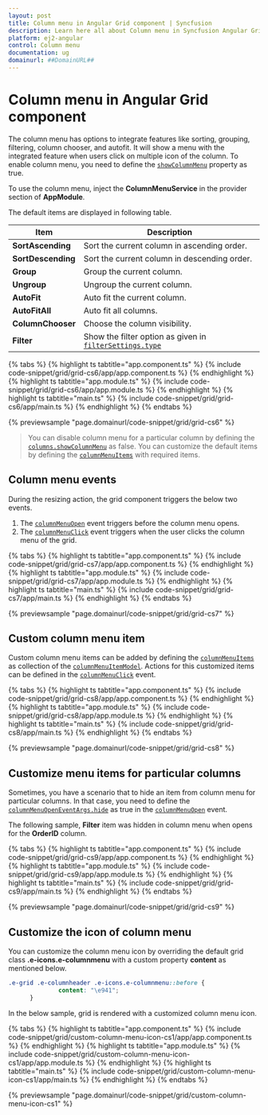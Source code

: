 ```yaml
---
layout: post
title: Column menu in Angular Grid component | Syncfusion
description: Learn here all about Column menu in Syncfusion Angular Grid component of Syncfusion Essential JS 2 and more.
platform: ej2-angular
control: Column menu 
documentation: ug
domainurl: ##DomainURL##
---
```


# Column menu in Angular Grid component

The column menu has options to integrate features like sorting, grouping, filtering, column chooser, and autofit.
It will show a menu with the integrated feature when users click on multiple icon of the column.
To enable column menu, you need to define the [`showColumnMenu`](https://ej2.syncfusion.com/angular/documentation/api/grid/#showcolumnmenu) property as true.

To use the column menu, inject the **ColumnMenuService** in the provider section of **AppModule**.

The default items are displayed in following table.

| Item | Description |
|-----|-----|
| **SortAscending** | Sort the current column in ascending order. |
| **SortDescending** | Sort the current column in descending order. |
| **Group** | Group the current column. |
| **Ungroup** | Ungroup the current column. |
| **AutoFit** | Auto fit the current column. |
| **AutoFitAll** | Auto fit all columns. |
| **ColumnChooser** | Choose the column visibility. |
| **Filter** | Show the filter option as given in [`filterSettings.type`](https://ej2.syncfusion.com/angular/documentation/api/grid/filterSettings/#type) |

{% tabs %}
{% highlight ts tabtitle="app.component.ts" %}
{% include code-snippet/grid/grid-cs6/app/app.component.ts %}
{% endhighlight %}
{% highlight ts tabtitle="app.module.ts" %}
{% include code-snippet/grid/grid-cs6/app/app.module.ts %}
{% endhighlight %}
{% highlight ts tabtitle="main.ts" %}
{% include code-snippet/grid/grid-cs6/app/main.ts %}
{% endhighlight %}
{% endtabs %}
  
{% previewsample "page.domainurl/code-snippet/grid/grid-cs6" %}

> You can disable column menu for a particular column by defining the
[`columns.showColumnMenu`](https://ej2.syncfusion.com/angular/documentation/api/grid/column/#showcolumnmenu) as false.
> You can customize the default items by defining the
[`columnMenuItems`](https://ej2.syncfusion.com/angular/documentation/api/grid/#columnmenuitems) with required items.

## Column menu events

During the resizing action, the grid component triggers the below two events.

1. The [`columnMenuOpen`](https://ej2.syncfusion.com/angular/documentation/api/grid/#columnmenuopen) event triggers before the column menu opens.
2. The [`columnMenuClick`](https://ej2.syncfusion.com/angular/documentation/api/grid/#columnmenuclick) event triggers when the user clicks the column menu of the grid.

{% tabs %}
{% highlight ts tabtitle="app.component.ts" %}
{% include code-snippet/grid/grid-cs7/app/app.component.ts %}
{% endhighlight %}
{% highlight ts tabtitle="app.module.ts" %}
{% include code-snippet/grid/grid-cs7/app/app.module.ts %}
{% endhighlight %}
{% highlight ts tabtitle="main.ts" %}
{% include code-snippet/grid/grid-cs7/app/main.ts %}
{% endhighlight %}
{% endtabs %}
  
{% previewsample "page.domainurl/code-snippet/grid/grid-cs7" %}

## Custom column menu item

Custom column menu items can be added by defining the
[`columnMenuItems`](https://ej2.syncfusion.com/angular/documentation/api/grid/#columnmenuitems) as collection of
the [`columnMenuItemModel`](https://ej2.syncfusion.com/angular/documentation/api/grid/columnMenuItemModel/).
Actions for this customized items can be defined in the
[`columnMenuClick`](https://ej2.syncfusion.com/angular/documentation/api/grid/#columnmenuclick) event.

{% tabs %}
{% highlight ts tabtitle="app.component.ts" %}
{% include code-snippet/grid/grid-cs8/app/app.component.ts %}
{% endhighlight %}
{% highlight ts tabtitle="app.module.ts" %}
{% include code-snippet/grid/grid-cs8/app/app.module.ts %}
{% endhighlight %}
{% highlight ts tabtitle="main.ts" %}
{% include code-snippet/grid/grid-cs8/app/main.ts %}
{% endhighlight %}
{% endtabs %}
  
{% previewsample "page.domainurl/code-snippet/grid/grid-cs8" %}

## Customize menu items for particular columns

Sometimes, you have a scenario that to hide an item from column menu for particular columns. In that case, you need to define the
[`columnMenuOpenEventArgs.hide`](https://ej2.syncfusion.com/angular/documentation/api/grid/#columnMenuOpenEventArgs) as true in the
[`columnMenuOpen`](https://ej2.syncfusion.com/angular/documentation/api/grid/#columnmenuopen) event.

The following sample, **Filter** item was hidden in column menu when opens for the **OrderID** column.

{% tabs %}
{% highlight ts tabtitle="app.component.ts" %}
{% include code-snippet/grid/grid-cs9/app/app.component.ts %}
{% endhighlight %}
{% highlight ts tabtitle="app.module.ts" %}
{% include code-snippet/grid/grid-cs9/app/app.module.ts %}
{% endhighlight %}
{% highlight ts tabtitle="main.ts" %}
{% include code-snippet/grid/grid-cs9/app/main.ts %}
{% endhighlight %}
{% endtabs %}
  
{% previewsample "page.domainurl/code-snippet/grid/grid-cs9" %}

## Customize the icon of column menu

You can customize the column menu icon by overriding the default grid class **.e-icons.e-columnmenu** with a custom property **content** as mentioned below.

```css
.e-grid .e-columnheader .e-icons.e-columnmenu::before {
              content: "\e941";
      }
```

In the below sample, grid is rendered with a customized column menu icon.

{% tabs %}
{% highlight ts tabtitle="app.component.ts" %}
{% include code-snippet/grid/custom-column-menu-icon-cs1/app/app.component.ts %}
{% endhighlight %}
{% highlight ts tabtitle="app.module.ts" %}
{% include code-snippet/grid/custom-column-menu-icon-cs1/app/app.module.ts %}
{% endhighlight %}
{% highlight ts tabtitle="main.ts" %}
{% include code-snippet/grid/custom-column-menu-icon-cs1/app/main.ts %}
{% endhighlight %}
{% endtabs %}
  
{% previewsample "page.domainurl/code-snippet/grid/custom-column-menu-icon-cs1" %}